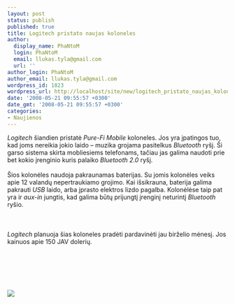 ```yaml
---
layout: post
status: publish
published: true
title: Logitech pristato naujas koloneles
author:
  display_name: PhaNtoM
  login: PhaNtoM
  email: llukas.tyla@gmail.com
  url: ''
author_login: PhaNtoM
author_email: llukas.tyla@gmail.com
wordpress_id: 1823
wordpress_url: http://localhost/site/new/logitech_pristato_naujas_koloneles/
date: '2008-05-21 09:55:57 +0300'
date_gmt: '2008-05-21 09:55:57 +0300'
categories:
- Naujienos
---
```

<p><i>Logitech</i> šiandien pristatė <i>Pure-Fi Mobile</i> koloneles. Jos yra įpatingos tuo, kad joms nereikia jokio laido – muzika grojama pasitelkus <i>Bluetooth</i> ryšį. Ši garso sistema skirta mobliesiems telefonams, tačiau jas galima naudoti prie bet kokio įrenginio kuris palaiko <i>Bluetooth 2.0</i> ryšį.<br />
<br>Šios kolonėles  naudoja pakraunamas baterijas. Su jomis kolonėles veiks apie 12 valandų nepertraukiamo grojimo. Kai  išsikrauna, baterija galima pakrauti <i>USB</i> laido, arba įprasto elektros lizdo pagalba. Kolonėlėse taip pat yra ir <i>aux-in</i> jungtis, kad galima būtų prijungtį įrenginį neturintį <i>Bluetooth</i> ryšio.<br />
<br><br />
<br><i>Logitech</i> planuoja šias koloneles pradėti pardavinėti jau birželio mėnesį. Jos kainuos apie 150 JAV dolerių.<br />
<br><br />
<br><br />
<br><br><img src="http://www.technews.lt/upl/Failai/logitechpure-fimobile-lg.jpg"><br></p>

